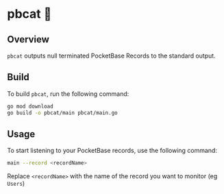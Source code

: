 # pbcat 📡

## Overview 

`pbcat` outputs null terminated PocketBase Records to the standard output.

## Build

To build `pbcat`, run the following command:

```bash
go mod download
go build -o pbcat/main pbcat/main.go
```

## Usage

To start listening to your PocketBase records, use the following command:

```bash
main --record <recordName> 
```

Replace `<recordName>` with the name of the record you want to monitor (eg `Users`)
